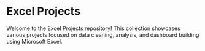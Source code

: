 # Excel Projects

Welcome to the Excel Projects repository! This collection showcases various projects focused on data cleaning, analysis, and dashboard building using Microsoft Excel.
